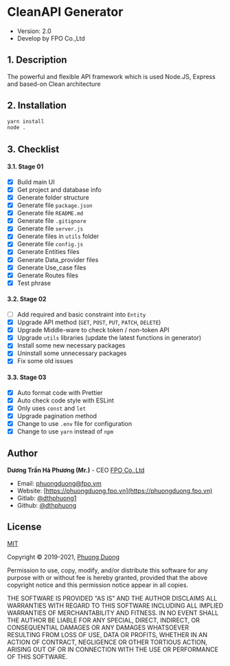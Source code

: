 # CleanAPI Generator
- Version: 2.0
- Develop by FPO Co.,Ltd

## 1. Description
The powerful and flexible API framework which is used Node.JS, Express and based-on Clean architecture

## 2. Installation
```bash
yarn install
node .
```

## 3. Checklist
#### 3.1. Stage 01
- [x] Build main UI
- [x] Get project and database info
- [x] Generate folder structure
- [x] Generate file `package.json`
- [x] Generate file `README.md`
- [x] Generate file `.gitignore`
- [x] Generate file `server.js`
- [x] Generate files in `utils` folder
- [x] Generate file `config.js`
- [x] Generate Entities files
- [x] Generate Data_provider files
- [x] Generate Use_case files
- [x] Generate Routes files
- [x] Test phrase

#### 3.2. Stage 02
- [ ] Add required and basic constraint into `Entity`
- [x] Upgrade API method (`GET`, `POST`, `PUT`, `PATCH`, `DELETE`)
- [x] Upgrade Middle-ware to check token / non-token API
- [x] Upgrade `utils` libraries (update the latest functions in generator)
- [x] Install some new necessary packages
- [x] Uninstall some unnecessary packages
- [x] Fix some old issues

#### 3.3. Stage 03
- [x] Auto format code with Prettier
- [x] Auto check code style with ESLint
- [x] Only uses `const` and `let`
- [x] Upgrade pagination method
- [x] Change to use `.env` file for configuration
- [x] Change to use `yarn` instead of `npm`

## Author
**Dương Trần Hà Phương (Mr.)** - CEO [FPO Co.,Ltd](https://fpo.vn)
- Email: [phuongduong@fpo.vm](mailto:phuongduong@fpo.vm)
- Website: [https://phuongduong.fpo.vn](https://phuongduong.fpo.vn)
- Gitlab: [@dthphuong1](https://gitlab.com/dthphuong1)
- Github: [@dthphuong](https://github.com/dthphuong)
## License

[MIT](https://choosealicense.com/licenses/mit/)

Copyright © 2019-2021, [Phuong Duong](https://phuongduong.fpo.vn)

Permission to use, copy, modify, and/or distribute this software for any
purpose with or without fee is hereby granted, provided that the above
copyright notice and this permission notice appear in all copies.

THE SOFTWARE IS PROVIDED "AS IS" AND THE AUTHOR DISCLAIMS ALL WARRANTIES WITH
REGARD TO THIS SOFTWARE INCLUDING ALL IMPLIED WARRANTIES OF MERCHANTABILITY
AND FITNESS. IN NO EVENT SHALL THE AUTHOR BE LIABLE FOR ANY SPECIAL, DIRECT,
INDIRECT, OR CONSEQUENTIAL DAMAGES OR ANY DAMAGES WHATSOEVER RESULTING FROM
LOSS OF USE, DATA OR PROFITS, WHETHER IN AN ACTION OF CONTRACT, NEGLIGENCE OR
OTHER TORTIOUS ACTION, ARISING OUT OF OR IN CONNECTION WITH THE USE OR
PERFORMANCE OF THIS SOFTWARE.
